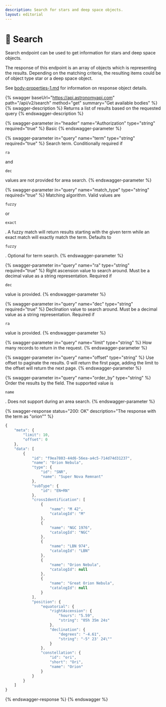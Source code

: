 ```yaml
---
description: Search for stars and deep space objects.
layout: editorial
---
```


# 🔎 Search

Search endpoint can be used to get information for stars and deep space objects.

The response of this endpoint is an array of objects which is representing the results. Depending on the matching criteria, the resulting items could be of object type star or a deep space object.

See [body-properties-1.md](../requests-and-response/body-properties-1.md "mention") for information on response object details.

{% swagger baseUrl="https://api.astronomyapi.com" path="/api/v2/search" method="get" summary="Get available bodies" %}
{% swagger-description %}
Returns a list of results based on the requested query
{% endswagger-description %}

{% swagger-parameter in="header" name="Authorization" type="string" required="true" %}
Basic <hash>
{% endswagger-parameter %}

{% swagger-parameter in="query" name="term" type="string" required="true" %}
Search term. Conditionally required if 

`ra`

 and 

`dec`

 values are not provided for area search.
{% endswagger-parameter %}

{% swagger-parameter in="query" name="match_type" type="string" required="true" %}
Matching algorithm. Valid values are 

`fuzzy`

 or 

`exact`

. A fuzzy match will return results starting with the given term while an exact match will exactly match the term. Defaults to 

`fuzzy`

. Optional for term search.
{% endswagger-parameter %}

{% swagger-parameter in="query" name="ra" type="string" required="true" %}
Right ascension value to search around. Must be a decimal value as a string representation. Required if 

`dec`

 value is provided.
{% endswagger-parameter %}

{% swagger-parameter in="query" name="dec" type="string" required="true" %}
Declination value to search around. Must be a decimal value as a string representation. Required if 

`ra`

 value is provided.
{% endswagger-parameter %}

{% swagger-parameter in="query" name="limit" type="string" %}
How many records to return in the request.
{% endswagger-parameter %}

{% swagger-parameter in="query" name="offset" type="string" %}
Use offset to paginate the results. 0 will return the first page, adding the limit to the offset will return the next page.
{% endswagger-parameter %}

{% swagger-parameter in="query" name="order_by" type="string" %}
Order the results by the field. The supported value is 

`name`

. Does not support during an area search.
{% endswagger-parameter %}

{% swagger-response status="200: OK" description="The response with the term as "orion"" %}
```javascript
{
    "meta": {
        "limit": 10,
        "offset": 0
    },
    "data": [
        {
            "id": "f9ea7803-44d6-56ea-a4c5-714d74d31237",
            "name": "Orion Nebula",
            "type": {
                "id": "SNR",
                "name": "Super Nova Remnant"
            },
            "subType": {
                "id": "EN+RN"
            },
            "crossIdentification": [
                {
                    "name": "M 42",
                    "catalogId": "M"
                },
                {
                    "name": "NGC 1976",
                    "catalogId": "NGC"
                },
                {
                    "name": "LBN 974",
                    "catalogId": "LBN"
                },
                {
                    "name": "Orion Nebula",
                    "catalogId": null
                },
                {
                    "name": "Great Orion Nebula",
                    "catalogId": null
                }
            ],
            "position": {
                "equatorial": {
                    "rightAscension": {
                        "hours": "5.59",
                        "string": "05h 35m 24s"
                    },
                    "declination": {
                        "degrees": "-4.61",
                        "string": "-5° 23' 24\""
                    }
                },
                "constellation": {
                    "id": "ori",
                    "short": "Ori",
                    "name": "Orion"
                }
            }
        }
    ]
}
```
{% endswagger-response %}
{% endswagger %}
